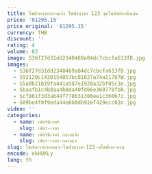 ```yaml
---
title: โซฟาหวายกลางแจ้ง โซฟาหวาย 123 ชุดโซฟาห้องนั่งเล่น
price: '81295.15'
price_original: '81295.15'
currency: THB
discount: ''
rating: 4
volume: 83
image: S36f27d31dd2340469a84dc7cbcfa613fD.jpg
images:
  - S36f27d31dd2340469a84dc7cbcfa613fD.jpg
  - S92120c1430154057bc81827a74a11787W.jpg
  - S5a0b21b19fa441a587e1920a32bf05c3e.jpg
  - Sbaafb1c4b8aa4b8da40fd66e360770fbR.jpg
  - Scf861f3d3ab44f778631300ee1c360b7z.jpg
  - S89be4f0f9eda44e6b0db92ef429ecc02n.jpg
video: ''
categories:
  - name: เฟอร์นิเจอร์
    slug: เฟอร-เจอร
  - name: เฟอร์นิเจอร์ กลางแจ้ง
    slug: เฟอร-เจอร-กลางแจ
slug: โซฟาหวายกลางแจ-โซฟาหวาย-123-ดโซฟาห-องน
encode: okHUKLy
lang: th
---
```

  